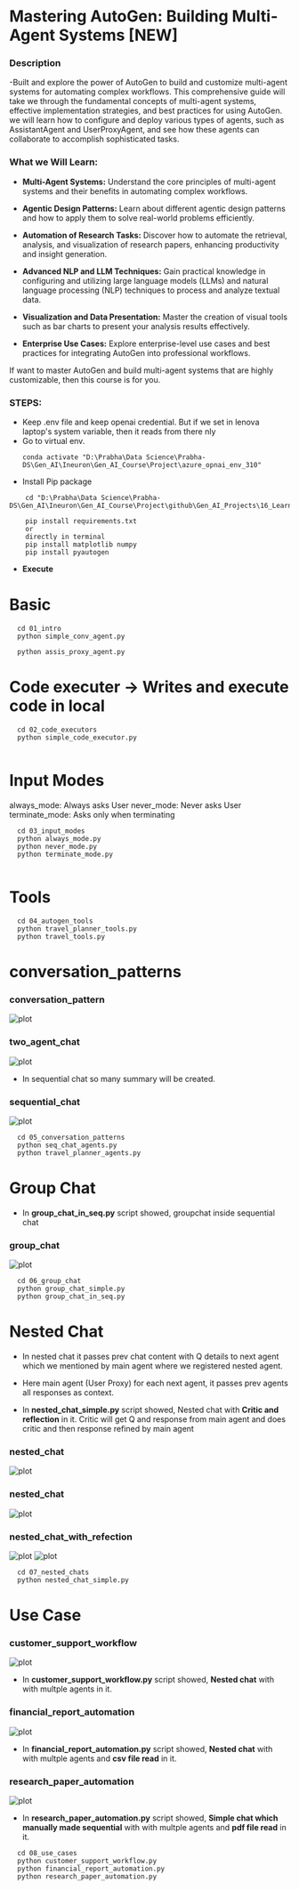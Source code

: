 # Mastering AutoGen: Building Multi-Agent Systems [NEW]

### Description

-Built and explore the power of AutoGen to build and customize multi-agent systems for automating complex workflows. This comprehensive guide will take we through the fundamental concepts of multi-agent systems, effective implementation strategies, and best practices for using AutoGen. we will learn how to configure and deploy various types of agents, such as AssistantAgent and UserProxyAgent, and see how these agents can collaborate to accomplish sophisticated tasks.

### What we Will Learn:

- **Multi-Agent Systems:** Understand the core principles of multi-agent systems and their benefits in automating complex workflows.

- **Agentic Design Patterns:** Learn about different agentic design patterns and how to apply them to solve real-world problems efficiently.

- **Automation of Research Tasks:** Discover how to automate the retrieval, analysis, and visualization of research papers, enhancing productivity and insight generation.

- **Advanced NLP and LLM Techniques:** Gain practical knowledge in configuring and utilizing large language models (LLMs) and natural language processing (NLP) techniques to process and analyze textual data.

- **Visualization and Data Presentation:** Master the creation of visual tools such as bar charts to present your analysis results effectively.

- **Enterprise Use Cases:** Explore enterprise-level use cases and best practices for integrating AutoGen into professional workflows.

If want to master AutoGen and build multi-agent systems that are highly customizable, then this course is for you.

### STEPS:

- Keep .env file and keep openai credential. But if we set in lenova laptop's system variable, then it reads from there nly
- Go to virtual env.
  ```
  conda activate "D:\Prabha\Data Science\Prabha-DS\Gen_AI\Ineuron\Gen_AI_Course\Project\azure_opnai_env_310"
  ```
- Install Pip package

```
    cd "D:\Prabha\Data Science\Prabha-DS\Gen_AI\Ineuron\Gen_AI_Course\Project\github\Gen_AI_Projects\16_Learning\02_AutoGen_Building_Multi_Agent_Systems\autogen_course_main"

    pip install requirements.txt
    or
    directly in terminal
    pip install matplotlib numpy
    pip install pyautogen

```

- **Execute**

# Basic

```
  cd 01_intro
  python simple_conv_agent.py

  python assis_proxy_agent.py
```

# Code executer -> Writes and execute code in local

```
  cd 02_code_executors
  python simple_code_executor.py


```

# Input Modes

always_mode: Always asks User
never_mode: Never asks User
terminate_mode: Asks only when terminating

```
  cd 03_input_modes
  python always_mode.py
  python never_mode.py
  python terminate_mode.py


```

# Tools

```
  cd 04_autogen_tools
  python travel_planner_tools.py
  python travel_tools.py

```

# conversation_patterns

### conversation_pattern

![plot](./images/conversation_pattern.png)

### two_agent_chat

![plot](./images/two_agent_chat.png)

- In sequential chat so many summary will be created.

### sequential_chat

![plot](./images/sequential_chat.png)

```
  cd 05_conversation_patterns
  python seq_chat_agents.py
  python travel_planner_agents.py

```

# Group Chat

- In **group_chat_in_seq.py** script showed, groupchat inside sequential chat

### group_chat

![plot](./images/group_chat.png)

```
  cd 06_group_chat
  python group_chat_simple.py
  python group_chat_in_seq.py

```

# Nested Chat

- In nested chat it passes prev chat content with Q details to next agent which we mentioned by main agent where we registered nested agent.
- Here main agent (User Proxy) for each next agent, it passes prev agents all responses as context.

- In **nested_chat_simple.py** script showed, Nested chat with **Critic and reflection** in it. Critic will get Q and response from main agent and does critic and then response refined by main agent

### nested_chat

![plot](./images/nested_chat.png)

### nested_chat

![plot](./images/nested_chat_message_pass.png)

### nested_chat_with_refection

![plot](./images/nested_chat_log.png)
![plot](./images/nested_chat_log_1.png)

```
  cd 07_nested_chats
  python nested_chat_simple.py
```

# Use Case

### customer_support_workflow

![plot](./images/usecase_1.png)

- In **customer_support_workflow.py** script showed, **Nested chat** with with multple agents in it.

### financial_report_automation

![plot](./images/usecase_2.png)

- In **financial_report_automation.py** script showed, **Nested chat** with with multple agents and **csv file read** in it.

### research_paper_automation

![plot](./images/usecase_3.png)

- In **research_paper_automation.py** script showed, **Simple chat which manually made sequential** with with multple agents and **pdf file read** in it.

```
  cd 08_use_cases
  python customer_support_workflow.py
  python financial_report_automation.py
  python research_paper_automation.py

```
